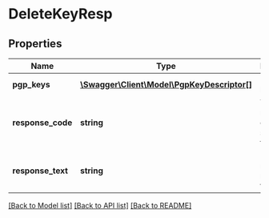 # DeleteKeyResp

## Properties
Name | Type | Description | Notes
------------ | ------------- | ------------- | -------------
**pgp_keys** | [**\Swagger\Client\Model\PgpKeyDescriptor[]**](PgpKeyDescriptor.md) | List of PGP keys in API | 
**response_code** | **string** | Two digit response code in string format | 
**response_text** | **string** | Human readable response text | 

[[Back to Model list]](../README.md#documentation-for-models) [[Back to API list]](../README.md#documentation-for-api-endpoints) [[Back to README]](../README.md)


